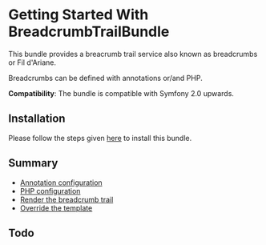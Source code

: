 Getting Started With BreadcrumbTrailBundle
==========================================

This bundle provides a breacrumb trail service also known as breadcrumbs or Fil d'Ariane.

Breadcrumbs can be defined with annotations or/and PHP.

**Compatibility**: The bundle is compatible with Symfony 2.0 upwards.

## Installation

Please follow the steps given [here](https://github.com/Abhoryo/APYBreadcrumbTrailBundle/blob/master/Resources/doc/installation.md) to install this bundle.

## Summary

 - [Annotation configuration](Resources/doc/annotation_configuration.md)
 - [PHP configuration](Resources/doc/php_configuration.md)
 - [Render the breadcrumb trail](Resources/doc/rendering.md)
 - [Override the template](Resources/doc/override_template.md)

## Todo
